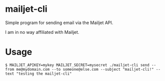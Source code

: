 # mailjet-cli

Simple program for sending email via the Mailjet API.

I am in no way affiliated with Mailjet.

# Usage
`$ MAILJET_APIKEY=mykey MAILJET_SECRET=mysecret ./mailjet-cli send --from me@mydomain.com --to someone@else.com --subject "mailjet-cli!" --text "testing the mailjet-cli" `